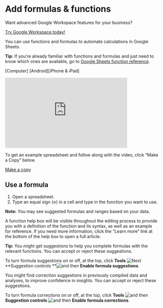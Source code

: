# Add formulas & functions


Want advanced Google Workspace features for your business?

[Try Google Workspace today!](https://workspace.google.com/business/signup/welcome?utm_source=gwslearningcenter&utm_medium=support&utm_campaign=46977)

You can use functions and formulas to automate calculations in Google Sheets.

**Tip:** If you’re already familiar with functions and formulas and just need to know which ones are available, go to [Google Sheets function reference](https://support.google.com/docs/table/25273).

[Computer] [Android][iPhone & iPad]

<iframe href="//www.youtube.com/watch?v=J-YF5A-w54s" data-videoid="J-YF5A-w54s" class="embedded-video-large" frameborder="0" allowfullscreen="" allow="accelerometer; autoplay; clipboard-write; encrypted-media; gyroscope; picture-in-picture; web-share" referrerpolicy="strict-origin-when-cross-origin" title="YouTube video player" width="400" height="230" src="https://www.youtube.com/embed/J-YF5A-w54s?autoplay=0&cc_lang_pref=en&cc_load_policy=1&controls=2&rel=0&hl=en&enablejsapi=1&origin=https%3A%2F%2Fsupport.google.com&widgetid=1" id="widget2"></iframe>

To get an example spreadsheet and follow along with the video, click “Make a Copy” below.

[Make a copy](https://docs.google.com/spreadsheets/d/1O0294rwuZ9C3q1wcb4GtRixypUZat_sVtxbcEiy99TM/copy)

## Use a formula

1. Open a spreadsheet.
2. Type an equal sign (**=**) in a cell and type in the function you want to use.

**Note:** You may see suggested formulas and ranges based on your data.

A function help box will be visible throughout the editing process to provide you with a definition of the function and its syntax, as well as an example for reference. If you need more information, click the “Learn more” link at the bottom of the help box to open a full article.

**Tip:** You might get suggestions to help you complete formulas with the relevant functions. You can accept or reject these suggestions.

To turn formula suggestions on or off, at the top, click **Tools** ![Next](https://lh3.googleusercontent.com/sBJQZPkigfkJsM2fXBrZof6blPa-Qy3_u4AK9fw5jFdRxSptq4PUQ64k4KDU-kVQv8o=w36-h36) **Suggestion controls **![and then](https://lh3.googleusercontent.com/3_l97rr0GvhSP2XV5OoCkV2ZDTIisAOczrSdzNCBxhIKWrjXjHucxNwocghoUa39gw=w36-h36) **Enable formula suggestions**.

You might find correction suggestions in previously compiled data and analyses, to improve confidence in insights. You can accept or reject these suggestions.

To turn formula corrections on or off, at the top, click **Tools** ![and then](https://lh3.googleusercontent.com/3_l97rr0GvhSP2XV5OoCkV2ZDTIisAOczrSdzNCBxhIKWrjXjHucxNwocghoUa39gw=w36-h36) **Suggestion controls** ![and then](https://lh3.googleusercontent.com/3_l97rr0GvhSP2XV5OoCkV2ZDTIisAOczrSdzNCBxhIKWrjXjHucxNwocghoUa39gw=w36-h36) **Enable formula corrections**.
